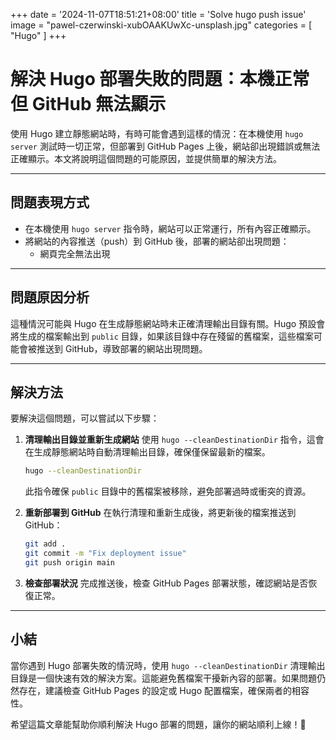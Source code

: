 +++
date = '2024-11-07T18:51:21+08:00'
title = 'Solve hugo push issue'
image = "pawel-czerwinski-xubOAAKUwXc-unsplash.jpg"
categories = [
    "Hugo"
]
+++

# 解決 Hugo 部署失敗的問題：本機正常但 GitHub 無法顯示

使用 Hugo 建立靜態網站時，有時可能會遇到這樣的情況：在本機使用 `hugo server` 測試時一切正常，但部署到 GitHub Pages 上後，網站卻出現錯誤或無法正確顯示。本文將說明這個問題的可能原因，並提供簡單的解決方法。

---

## 問題表現方式

- 在本機使用 `hugo server` 指令時，網站可以正常運行，所有內容正確顯示。
- 將網站的內容推送（push）到 GitHub 後，部署的網站卻出現問題：
  - 網頁完全無法出現

---

## 問題原因分析

這種情況可能與 Hugo 在生成靜態網站時未正確清理輸出目錄有關。Hugo 預設會將生成的檔案輸出到 `public` 目錄，如果該目錄中存在殘留的舊檔案，這些檔案可能會被推送到 GitHub，導致部署的網站出現問題。

---

## 解決方法

要解決這個問題，可以嘗試以下步驟：

1. **清理輸出目錄並重新生成網站**
   使用 `hugo --cleanDestinationDir` 指令，這會在生成靜態網站時自動清理輸出目錄，確保僅保留最新的檔案。

   ```bash
   hugo --cleanDestinationDir
   ```

   此指令確保 `public` 目錄中的舊檔案被移除，避免部署過時或衝突的資源。

2. **重新部署到 GitHub**
   在執行清理和重新生成後，將更新後的檔案推送到 GitHub：

   ```bash
   git add .
   git commit -m "Fix deployment issue"
   git push origin main
   ```

3. **檢查部署狀況**
   完成推送後，檢查 GitHub Pages 部署狀態，確認網站是否恢復正常。

---

## 小結

當你遇到 Hugo 部署失敗的情況時，使用 `hugo --cleanDestinationDir` 清理輸出目錄是一個快速有效的解決方案。這能避免舊檔案干擾新內容的部署。如果問題仍然存在，建議檢查 GitHub Pages 的設定或 Hugo 配置檔案，確保兩者的相容性。

希望這篇文章能幫助你順利解決 Hugo 部署的問題，讓你的網站順利上線！🚀
